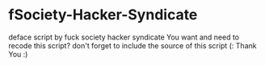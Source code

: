 # fSociety-Hacker-Syndicate
deface script by fuck society hacker syndicate
You want and need to recode this script? don't forget to include the source of this script (:
Thank You :)
